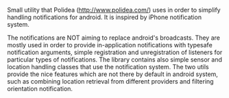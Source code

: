Small utility that Polidea (http://www.polidea.com/) uses in order to simplify handling notifications for android. 
It is inspired by iPhone notification system. 

The notifications are NOT aiming to replace android's broadcasts. 
They are mostly used in order to provide in-application notifications with typesafe notification arguments, 
simple registration and unregistration of listeners for particular types of notifications. 
The library contains also simple sensor and location handling classes that use the notification system. 
The two utils provide the nice features which are not there by default in android system, such as combining location retrieval 
from different providers and filtering orientation notification.
